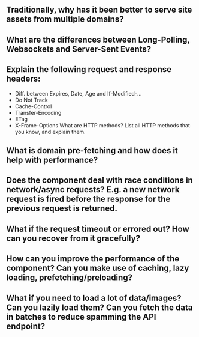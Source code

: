 ## Traditionally, why has it been better to serve site assets from multiple domains?

## What are the differences between Long-Polling, Websockets and Server-Sent Events?

## Explain the following request and response headers:
- Diff. between Expires, Date, Age and If-Modified-...
- Do Not Track
- Cache-Control
- Transfer-Encoding
- ETag
- X-Frame-Options
What are HTTP methods? List all HTTP methods that you know, and explain them.

## What is domain pre-fetching and how does it help with performance?

## Does the component deal with race conditions in network/async requests? E.g. a new network request is fired before the response for the previous request is returned.

## What if the request timeout or errored out? How can you recover from it gracefully?

## How can you improve the performance of the component? Can you make use of caching, lazy loading, prefetching/preloading?

## What if you need to load a lot of data/images? Can you lazily load them? Can you fetch the data in batches to reduce spamming the API endpoint?
